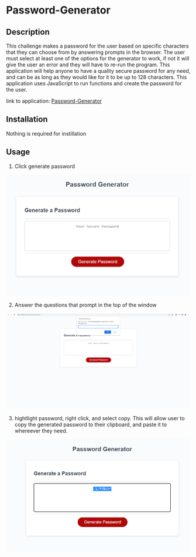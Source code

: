 # Password-Generator

## Description

This challenge makes a password for the user based on specific characters that they can choose from by answering prompts in the browser. The user must select at least one of the options for the generator to work, if not it will give the user an error and they will have to re-run the program. This application will help anyone to have a quality secure password for any need, and can be as long as they would like for it to be up to 128 characters. This application uses JavaScript to run functions and create the password for the user. 

link to application:
[Password-Generator](https://brett-c.github.io/Password-Generator/)



## Installation

Nothing is required for instillation

## Usage

1. Click generate password

![photo of password generator](./Develop/Assets/Images/Screenshot%202023-07-20%20120236.png)

2. Answer the questions that prompt in the top of the window

![photo of prompt](./Develop/Assets/Images/Screenshot%202023-07-20%20115838.png)

3. hightlight password, right click, and select copy. This will allow user to copy the generated password to their clipboard, and paste it to whereever they need. 

![photo of highlighted password](./Develop/Assets/Images/Screenshot%202023-07-20%20120301.png)

